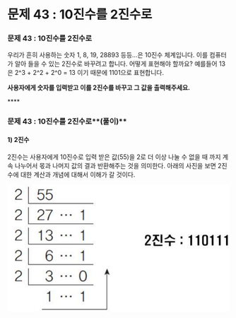# 문제 43 : 10진수를 2진수로

### 문제 43 : 10진수를 2진수로

우리가 흔히 사용하는 숫자 1, 8, 19, 28893 등등...은 10진수 체계입니다. 이를 컴퓨터가 알아 들을 수 있는 2진수로 바꾸려고 합니다. 어떻게 표현해야 할까요? 예를들어 13은 2^3 + 2^2 + 2^0 = 13 이기 때문에 1101으로 표현합니다. 

**사용자에게 숫자를 입력받고 이를 2진수를 바꾸고 그 값을 출력해주세요.**

\*\*\*\*

### 문제 43 : 10진수를 2진수로**\(풀이\)**

#### **1\) 2진수**

2진수는 사용자에게 10진수로 입력 받은 값\(55\)을 2로 더 이상 나눌 수 없을 때 까지 계속 나누어서 몫과 나머지 값의 결과 반환해주는 것을 의미한다. 아래의 사진을 보면 2진수에 대한 계산과 개념에 대해서 이해가 갈 것이다. 

![](../.gitbook/assets/994c02395d26c5a403.jpeg)

```text

```

